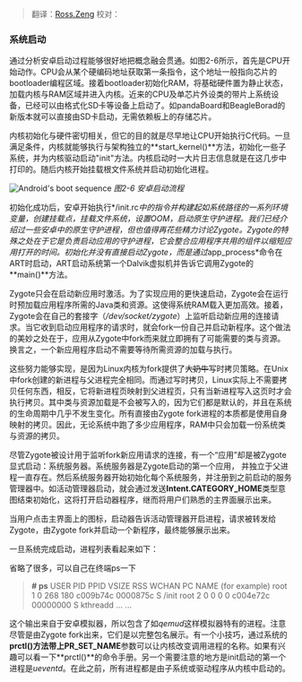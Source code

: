> 翻译：[Ross.Zeng](https://github.com/zengrx)
> 校对：

### 系统启动

通过分析安卓启动过程能够很好地把概念融会贯通。如图2-6所示，首先是CPU开始动作。CPU会从某个硬编码地址获取第一条指令，这个地址一般指向芯片的bootloader编程区域。接着bootloader初始化RAM，将基础硬件置为静止状态，加载内核与RAM区域并进入内核。近来的CPU及单芯片外设类的带片上系统设备，已经可以由格式化SD卡等设备上启动了。如pandaBoard和BeagleBorad的新版本就可以直接由SD卡启动，无需依赖板上的存储芯片。

内核初始化与硬件密切相关，但它的目的就是尽早地让CPU开始执行C代码。一旦满足条件，内核就能够执行与架构独立的**start_kernel()**方法，初始化一些子系统，并为内核驱动启动"init"方法。内核启动时一大片日志信息就是在这几步中打印的。随后内核开始挂载根文件系统并启动初始化进程。

![Android's boot sequence](https://upload-images.jianshu.io/upload_images/2424151-d9c02705a63ece60.png?imageMogr2/auto-orient/strip%7CimageView2/2/w/1240)
*图2-6 安卓启动流程*

初始化成功后，安卓开始执行*/init.rc*中的指令并构建起如系统路径的一系列环境变量，创建挂载点，挂载文件系统，设置OOM，启动原生守护进程。我们已经介绍过一些安卓中的原生守护进程，但也值得再花些精力讨论Zygote。Zygote的特殊之处在于它是负责启动应用的守护进程，它会整合应用程序共用的组件以缩短应用打开的时间。初始化并没有直接启动Zygote，而是通过*app_process*命令在ART时启动，ART启动系统第一个Dalvik虚拟机并告诉它调用Zygote的**main()**方法。

Zygote只会在启动新应用时激活。为了实现应用的更快速启动，Zygote会在运行时预加载应用程序所需的Java类和资源。这使得系统RAM载入更加高效。接着，Zygote会在自己的套接字（*/dev/socket/zygote*）上监听启动新应用的连接请求。当它收到启动应用程序的请求时，就会fork一份自己并启动新程序。这个做法的美妙之处在于，应用从Zygote中fork而来就立即拥有了可能需要的类与资源。换言之，一个新应用程序启动不需要等待所需资源的加载与执行。

这些努力能够实现，是因为Linux内核为fork提供了~~大奶牛~~写时拷贝策略。在Unix中fork创建的新进程与父进程完全相同。而通过写时拷贝，Linux实际上不需要拷贝任何东西，相反，它将新进程页映射到父进程页，只有当新进程写入这页时才会执行拷贝。其中类与资源加载是不会被写入的，因为它们都是默认的，并且在系统的生命周期中几乎不发生变化。所有直接由Zygote fork进程的本质都是使用自身映射的拷贝。因此，无论系统中跑了多少应用程序，RAM中只会加载一份系统类与资源的拷贝。

尽管Zygote被设计用于监听fork新应用请求的连接，有一个“应用”却是被Zygote显式启动：系统服务器。系统服务器是Zygote启动的第一个应用， 并独立于父进程一直存在。然后系统服务器开始初始化每个系统服务，并注册到之前启动的服务管理器中。如活动管理器启动，就会通过发送**Intent.CATEGORY_HOME**类型意图结束初始化，这将打开启动器程序，继而将用户们熟悉的主界面展示出来。

当用户点击主界面上的图标，启动器告诉活动管理器开启进程，请求被转发给Zygote，由Zygote fork并启动一个新程序，最终能够展示出来。

一旦系统完成启动，进程列表看起来如下：

省略了很多，可以自己在终端ps一下
> **# ps**
USER PID PPID VSIZE RSS WCHAN PC NAME
(for example)
root 1 0 268 180 c009b74c 0000875c S /init
root 2 0 0 0 0 c004e72c 00000000 S kthreadd
...
...

这个输出来自于安卓模拟器，所以包含了如*qemud*这样模拟器特有的进程。注意尽管是由Zygote fork出来，它们是以完整包名展示。有一个小技巧，通过系统的**prctl()**方法带上**PR_SET_NAME**参数可以让内核改变调用进程的名称。如果有兴趣可以看一下**prctl()**的命令手册。另一个需要注意的地方是init启动的第一个进程是*ueventd*。在此之前，所有进程都是由子系统或驱动程序从内核中启动的。
